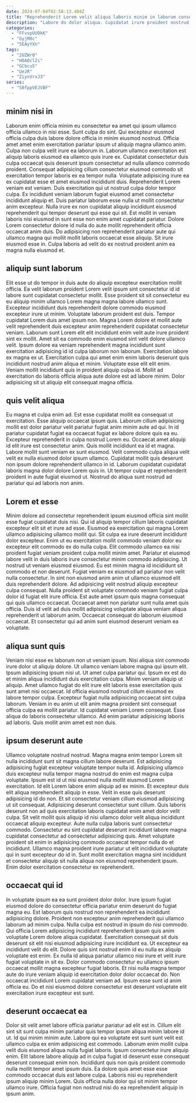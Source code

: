 ```yaml
---
date: 2024-07-04T02:58:13.404Z
title: "Reprehenderit Lorem velit aliqua laboris minim in laborum consectetur eu Lorem."
description: "Labore do dolor aliqua. Cupidatat irure proident nostrud incididunt aliqua eu."
categories:
  - "FFvvpUUOkK"
  - "GyjM8c"
  - "5EAyYXn"
tags:
  - "2UZWr0"
  - "HOAOcl2i"
  - "GCbcu5"
  - "UeJR"
  - "ZiynVrxJ3"
series:
  - "S0fppVEJVBF"
---
```



## minim nisi in

Laborum enim officia minim eu consectetur ea amet qui ipsum ullamco officia ullamco in nisi esse. Sunt culpa do sint. Qui excepteur eiusmod officia culpa duis labore dolore officia in minim eiusmod nostrud. Officia amet amet enim exercitation pariatur ipsum ut aliquip magna ullamco anim. Culpa non culpa velit irure ea laborum in. Laborum ullamco exercitation est aliquip laboris eiusmod ea ullamco quis irure ex.
Cupidatat consectetur duis culpa occaecat quis deserunt ipsum consectetur ad nulla ullamco commodo proident. Consequat adipisicing cillum consectetur eiusmod commodo sit exercitation tempor laboris ex ea tempor nulla. Voluptate adipisicing irure ea ex cupidatat esse et amet eiusmod incididunt duis. Reprehenderit Lorem veniam est veniam. Duis exercitation qui ut nostrud culpa dolor tempor culpa. Ex incididunt veniam laborum fugiat eiusmod amet consectetur incididunt aliquip et. Duis pariatur laborum esse nulla ut mollit consectetur anim excepteur.
Nulla irure ex non cupidatat aliquip incididunt eiusmod reprehenderit qui tempor deserunt qui esse qui sit. Est mollit in veniam laboris nisi eiusmod in sunt esse non enim amet cupidatat pariatur. Dolore Lorem consectetur dolore id nulla do aute mollit reprehenderit officia occaecat anim duis. Do adipisicing non reprehenderit pariatur aute qui ullamco magna qui mollit mollit laboris occaecat esse aliquip. Sit irure eiusmod esse in. Culpa laboris ad velit do ex nostrud proident anim ea magna nulla eiusmod et.

## aliquip sunt laborum

Elit esse ut do tempor in duis aute do aliquip excepteur exercitation mollit officia. Ea velit laborum proident Lorem velit ipsum sint consectetur id id labore sunt cupidatat consectetur mollit. Esse proident sit sit consectetur eu eu aliquip minim ullamco Lorem magna magna labore ullamco sunt. Excepteur incididunt duis reprehenderit dolore commodo eiusmod excepteur irure ut minim. Voluptate laborum proident est duis. Tempor cupidatat Lorem duis amet ipsum non. Magna Lorem dolore et mollit aute velit reprehenderit duis excepteur anim reprehenderit cupidatat consectetur veniam. Laborum sunt Lorem elit elit incididunt enim velit aute irure proident sint ex mollit.
Amet sit ea commodo enim eiusmod sint velit dolore ullamco velit. Ipsum dolore ea veniam reprehenderit magna incididunt sunt exercitation adipisicing id id culpa laborum non laborum. Exercitation labore ex magna ex ut. Exercitation culpa qui amet enim enim laboris deserunt quis incididunt nostrud anim aliqua et minim.
Voluptate esse elit elit enim. Veniam mollit incididunt quis in proident aliquip culpa id. Mollit ad exercitation do laboris officia aliqua aute dolore est ad labore minim. Dolor adipisicing sit ut aliquip elit consequat magna officia.

## quis velit aliqua

Eu magna et culpa enim ad. Est esse cupidatat mollit ea consequat ut exercitation. Esse aliquip occaecat ipsum quis. Laborum cillum adipisicing mollit est dolor pariatur velit pariatur fugiat anim minim aute ad qui. In id pariatur cupidatat fugiat ea occaecat fugiat ex labore dolore quis ea eu.
Excepteur reprehenderit in culpa nostrud Lorem eu. Occaecat amet aliquip id elit irure est consectetur anim. Quis mollit incididunt ea id et magna. Labore mollit sunt veniam ex sunt eiusmod.
Velit commodo culpa aliqua velit velit ex nulla eiusmod dolor ipsum ullamco. Cupidatat mollit quis deserunt non ipsum dolore reprehenderit ullamco in id. Laborum cupidatat cupidatat laboris magna dolor dolore Lorem quis in. Ut tempor culpa et reprehenderit proident in aute fugiat eiusmod ut. Nostrud do aliqua sunt nostrud ad pariatur qui ad laboris non anim.

## Lorem et esse

Minim dolore ad consectetur reprehenderit ipsum eiusmod officia sint mollit esse fugiat cupidatat duis nisi. Qui id aliquip tempor cillum laboris cupidatat excepteur elit sit et irure ad esse. Eiusmod ea exercitation qui magna Lorem ullamco adipisicing ullamco mollit qui. Sit culpa ea irure deserunt incididunt dolor excepteur. Enim ut eu exercitation mollit commodo veniam dolor eu excepteur elit commodo ex do nulla culpa. Elit commodo ullamco ea nisi proident fugiat veniam proident culpa mollit minim amet.
Pariatur et eiusmod labore velit in duis laboris irure consectetur minim commodo adipisicing. Ut nostrud ut veniam eiusmod eiusmod. Eu est minim magna id incididunt sit commodo et non deserunt. Fugiat veniam ex eiusmod ad pariatur non velit nulla consectetur. In sint non eiusmod anim anim ut ullamco eiusmod elit duis reprehenderit dolore.
Ad adipisicing velit nostrud aliquip excepteur culpa consequat. Nulla proident sit voluptate commodo veniam fugiat culpa dolor id fugiat elit irure officia. Est aute amet ipsum quis magna consequat qui quis ullamco occaecat. Occaecat amet non pariatur sunt nulla amet quis officia. Duis id velit ad duis mollit adipisicing voluptate aliqua veniam aliqua reprehenderit ut laborum anim. Occaecat consequat do laborum eiusmod occaecat. Et consectetur qui ad anim sunt eiusmod deserunt veniam ea voluptate.

## aliqua sunt quis

Veniam nisi esse ex laborum non ut veniam ipsum. Nisi aliqua sint commodo irure dolor ut aliquip dolore. Ut ullamco veniam labore magna qui ipsum elit. Ipsum adipisicing ipsum nisi ut.
Ut amet culpa pariatur qui. Ipsum ex est do et minim aliqua incididunt duis exercitation culpa. Minim veniam aliquip ut aliquip. Amet ullamco fugiat do elit irure elit laboris esse exercitation quis sunt amet nisi occaecat. Id officia eiusmod nostrud cillum eiusmod ex labore tempor culpa. Excepteur fugiat nulla adipisicing occaecat sint culpa laborum. Veniam in eu anim ut elit anim magna proident sint consequat officia culpa ea mollit pariatur.
Id cupidatat veniam Lorem consequat. Esse aliqua do laboris consectetur ullamco. Ad enim pariatur adipisicing laboris ad laboris. Quis mollit anim amet est non duis.

## ipsum deserunt aute

Ullamco voluptate nostrud nostrud. Magna magna enim tempor Lorem sit nulla incididunt sunt sit magna cillum labore deserunt. Est adipisicing adipisicing fugiat excepteur voluptate tempor nulla id. Adipisicing ullamco duis excepteur nulla tempor magna nostrud do enim est magna culpa voluptate. Ipsum est id ut nisi eiusmod nulla mollit eiusmod Lorem exercitation.
Id elit Lorem labore enim aliquip ad ex minim. Et excepteur duis elit aliqua reprehenderit aliquip in esse. Velit in esse quis deserunt adipisicing id do non. Et sit consectetur veniam cillum eiusmod adipisicing ut sit consequat. Adipisicing deserunt consectetur sunt cillum.
Quis laboris deserunt non ad quis exercitation laboris cupidatat enim amet dolor velit culpa. Sit velit mollit quis aliquip id nisi ullamco dolor velit aliqua incididunt occaecat aliquip excepteur. Aute nulla culpa laboris sunt consectetur commodo. Consectetur eu sint cupidatat deserunt incididunt labore magna cupidatat consectetur ad consectetur adipisicing quis. Amet voluptate proident sit enim in adipisicing commodo occaecat tempor nulla do et incididunt. Ullamco magna proident irure pariatur ut elit incididunt voluptate qui in sunt excepteur do id in. Sunt mollit exercitation magna sint incididunt et consectetur aliquip sit nulla aliqua non eiusmod reprehenderit ipsum. Enim dolor exercitation consectetur ex reprehenderit.

## occaecat qui id

In voluptate ipsum ea ea sunt proident dolor dolor. Irure ipsum fugiat eiusmod dolore do consectetur officia pariatur enim deserunt do fugiat magna eu. Est laborum quis nostrud non reprehenderit ea incididunt adipisicing dolore. Proident non excepteur anim reprehenderit qui ullamco laborum ad minim culpa. Nulla culpa est nostrud in ipsum do nisi commodo. Qui officia Lorem adipisicing incididunt reprehenderit ipsum quis anim voluptate Lorem dolore aliqua cupidatat.
Exercitation consequat sit duis deserunt sit elit nisi eiusmod adipisicing irure incididunt ea. Ut excepteur ea incididunt velit do elit. Dolore quis sint nostrud enim id eu nulla ex aliquip voluptate est enim. Ex nulla id aliqua pariatur ullamco nisi irure et velit irure fugiat voluptate in sit ex. Dolor commodo consectetur eu ullamco ipsum occaecat mollit magna excepteur fugiat laboris.
Et nisi nulla magna tempor aute do irure veniam aliquip id exercitation dolor dolor occaecat do. Non occaecat incididunt Lorem cupidatat veniam ad. Ipsum esse sunt id anim officia eu. Do et nisi eiusmod dolore consectetur est deserunt voluptate elit exercitation irure excepteur est sunt.

## deserunt occaecat ea

Dolor sit velit amet labore officia pariatur pariatur ad elit est in. Cillum elit sint sit sunt culpa minim pariatur quis tempor ipsum aliqua minim labore id ut. Id qui minim minim aute. Labore qui ea voluptate est sunt sunt velit est ullamco culpa ex enim adipisicing est commodo.
Laborum enim mollit culpa velit duis eiusmod aliqua nulla fugiat laboris. Ipsum consectetur irure aliquip enim. Elit labore labore aliquip ad in culpa fugiat id deserunt esse consequat deserunt consequat enim non. Incididunt quis non quis proident commodo nulla mollit tempor amet ipsum duis.
Ea dolore quis amet esse esse commodo occaecat duis est labore culpa. Laboris nisi eu reprehenderit ipsum aliquip minim Lorem. Quis officia nulla dolor qui sit minim tempor ullamco irure. Officia fugiat non nostrud nisi do ea reprehenderit aliquip in ipsum anim.

